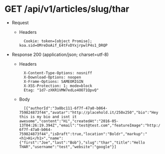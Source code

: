 # GET /api/v1/articles/slug/thar

+ Request

    + Headers

            Cookie: token=[object Promise]; koa.sid=OMreDoAif_E4tFvDYxjrpwlP4s1_DRQP



+ Response 200 (application/json; charset=utf-8)

    + Headers

            X-Content-Type-Options: nosniff
            X-Download-Options: noopen
            X-Frame-Options: SAMEORIGIN
            X-XSS-Protection: 1; mode=block
            Etag: "1d7-zXKR1VMW7edLo4OO71QpvQ"

    + Body

            [{"authorId":"3a8bc111-6f7f-47a0-b064-759824873f44","avatar":"http://placehold.it/250x250","bio":"Hey this is my bio and isnt it awesome","content":"Hi","createdAt":"2016-05-13T04:26:19.394Z","email":"test@test.com","featureImage":"http://placehold.it/720x360","id":"3a8bc111-6f7f-47a0-b064-759824873f44","isDraft":true,"location":"Boldr","markup":"<h1>Hi</h1>","name":{"first":"Joe","last":"Bob"},"slug":"thar","title":"Hello THAR","username":"test","website":"google"}]
